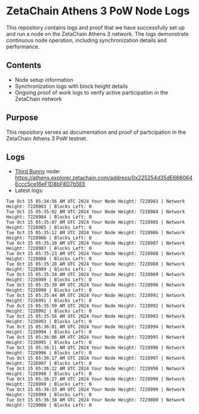 # ZetaChain Athens 3 PoW Node Logs
This repository contains logs and proof that we have successfully set up and run a node on the ZetaChain Athens 3 network. The logs demonstrate continuous node operation, including synchronization details and performance.

## Contents
- Node setup information
- Synchronization logs with block height details
- Ongoing proof of work logs to verify active participation in the ZetaChain network

## Purpose
This repository serves as documentation and proof of participation in the ZetaChain Athens 3 PoW testnet.

## Logs

- [Third Bunny](https://thirdbunny.xyz/) node: https://athens.explorer.zetachain.com/address/0x225254d35dE666064Eccc5ce16eF1D8bF8D7b5EE
- Latest logs:
```
Tue Oct 15 05:34:56 AM UTC 2024 Your Node Height: 7228983 | Network Height: 7228983 | Blocks Left: 0
Tue Oct 15 05:35:02 AM UTC 2024 Your Node Height: 7228984 | Network Height: 7228984 | Blocks Left: 0
Tue Oct 15 05:35:07 AM UTC 2024 Your Node Height: 7228985 | Network Height: 7228985 | Blocks Left: 0
Tue Oct 15 05:35:12 AM UTC 2024 Your Node Height: 7228986 | Network Height: 7228986 | Blocks Left: 0
Tue Oct 15 05:35:18 AM UTC 2024 Your Node Height: 7228987 | Network Height: 7228987 | Blocks Left: 0
Tue Oct 15 05:35:23 AM UTC 2024 Your Node Height: 7228988 | Network Height: 7228988 | Blocks Left: 0
Tue Oct 15 05:35:28 AM UTC 2024 Your Node Height: 7228988 | Network Height: 7228989 | Blocks Left: 1
Tue Oct 15 05:35:34 AM UTC 2024 Your Node Height: 7228989 | Network Height: 7228989 | Blocks Left: 0
Tue Oct 15 05:35:39 AM UTC 2024 Your Node Height: 7228990 | Network Height: 7228990 | Blocks Left: 0
Tue Oct 15 05:35:44 AM UTC 2024 Your Node Height: 7228991 | Network Height: 7228991 | Blocks Left: 0
Tue Oct 15 05:35:50 AM UTC 2024 Your Node Height: 7228992 | Network Height: 7228992 | Blocks Left: 0
Tue Oct 15 05:35:56 AM UTC 2024 Your Node Height: 7228993 | Network Height: 7228993 | Blocks Left: 0
Tue Oct 15 05:36:01 AM UTC 2024 Your Node Height: 7228994 | Network Height: 7228994 | Blocks Left: 0
Tue Oct 15 05:36:06 AM UTC 2024 Your Node Height: 7228995 | Network Height: 7228995 | Blocks Left: 0
Tue Oct 15 05:36:11 AM UTC 2024 Your Node Height: 7228996 | Network Height: 7228996 | Blocks Left: 0
Tue Oct 15 05:36:17 AM UTC 2024 Your Node Height: 7228997 | Network Height: 7228997 | Blocks Left: 0
Tue Oct 15 05:36:22 AM UTC 2024 Your Node Height: 7228998 | Network Height: 7228998 | Blocks Left: 0
Tue Oct 15 05:36:27 AM UTC 2024 Your Node Height: 7228999 | Network Height: 7228999 | Blocks Left: 0
Tue Oct 15 05:36:33 AM UTC 2024 Your Node Height: 7228999 | Network Height: 7228999 | Blocks Left: 0
Tue Oct 15 05:36:38 AM UTC 2024 Your Node Height: 7229000 | Network Height: 7229000 | Blocks Left: 0
```
